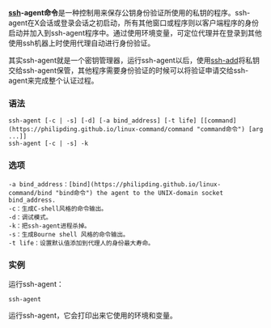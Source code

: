 **[ssh](https://philipding.github.io/linux-command/ssh "ssh命令")-agent命令**是一种控制用来保存公钥身份验证所使用的私钥的程序。ssh-agent在X会话或登录会话之初启动，所有其他窗口或程序则以客户端程序的身份启动并加入到ssh-agent程序中。通过使用环境变量，可定位代理并在登录到其他使用ssh机器上时使用代理自动进行身份验证。

其实ssh-agent就是一个密钥管理器，运行ssh-agent以后，使用[ssh-add](https://philipding.github.io/linux-command/ssh-add "ssh-add命令")将私钥交给ssh-agent保管，其他程序需要身份验证的时候可以将验证申请交给ssh-agent来完成整个认证过程。

### 语法  

```
ssh-agent [-c | -s] [-d] [-a bind_address] [-t life] [[command](https://philipding.github.io/linux-command/command "command命令") [arg ...]]
ssh-agent [-c | -s] -k
```

### 选项  

```
-a bind_address：[bind](https://philipding.github.io/linux-command/bind "bind命令") the agent to the UNIX-domain socket bind_address.
-c：生成C-shell风格的命令输出。
-d：调试模式。
-k：把ssh-agent进程杀掉。
-s：生成Bourne shell 风格的命令输出。
-t life：设置默认值添加到代理人的身份最大寿命。
```

### 实例  

运行ssh-agent：

```
ssh-agent
```

运行ssh-agent，它会打印出来它使用的环境和变量。